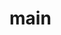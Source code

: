 # main
<html>
  <head>
    <meta charset="utf-8"/>
    <title>Квадрат</title>
    <script type="text/javascript">
      function draw(){
  var canvas = document.getElementById('canvas');
  if (canvas.getContext){
     	var ctx = canvas.getContext('2d');

    	var path=new Path2D();
    	path.arc(75,75,50,0,Math.PI*2,true); // Outer circle
    	path.moveTo(110,75);
    	path.arc(75,75,35,0,Math.PI,false);  // Mouth (clockwise)
    	path.moveTo(65,65);
    	path.arc(60,65,5,0,Math.PI*2,true);  // Left eye
   	 	path.moveTo(95,65);
   	 	path.arc(90,65,5,0,Math.PI*2,true);  // Right eye
    	ctx.stroke(path);
  		}
      }
    </script>
    <style type="text/css">
      canvas { border: 1px solid black; }
    </style>
  </head>
  <body onload="draw();">
    <canvas id="tutorial" width="400" height="400"></canvas>
    <img src="http://kvadrat002.my1.ru/zd.png">
   $POWERED_BY$
  </body>
  <!-- <popup> -->
  <!-- </popup> -->
</html>
